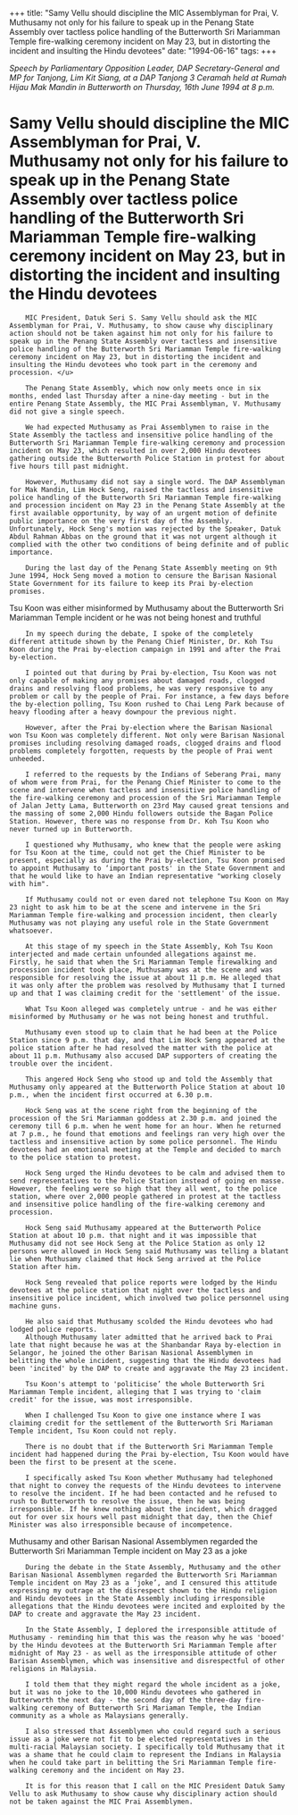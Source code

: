 +++ 
title: "Samy Vellu should discipline the MIC Assemblyman for Prai, V. Muthusamy not only for his failure to speak up in the Penang State Assembly over tactless police handling of the Butterworth Sri Mariamman Temple fire-walking ceremony incident on May 23, but in distorting the incident and insulting the Hindu devotees"
date: "1994-06-16"
tags:
+++

_Speech by Parliamentary Opposition Leader, DAP Secretary-General and MP for Tanjong, Lim Kit Siang, at a DAP Tanjong 3 Ceramah held at Rumah Hijau Mak Mandin in Butterworth on Thursday, 16th June 1994 at 8 p.m._

# Samy Vellu should discipline the MIC Assemblyman for Prai, V. Muthusamy not only for his failure to speak up in the Penang State Assembly over tactless police handling of the Butterworth Sri Mariamman Temple fire-walking ceremony incident on May 23, but in distorting the incident and insulting the Hindu devotees

		MIC President, Datuk Seri S. Samy Vellu should ask the MIC Assemblyman for Prai, V. Muthusamy, to show cause why disciplinary action should not be taken against him not only for his failure to speak up in the Penang State Assembly over tactless and insensitive police handling of the Butterworth Sri Mariamman Temple fire-walking ceremony incident on May 23, but in distorting the incident and insulting the Hindu devotees who took part in the ceremony and procession. </u>

		The Penang State Assembly, which now only meets once in six months, ended last Thursday after a nine-day meeting - but in the entire Penang State Assembly, the MIC Prai Assemblyman, V. Muthusamy did not give a single speech.

		We had expected Muthusamy as Prai Assemblymen to raise in the State Assembly the tactless and insensitive police handling of the Butterworth Sri Mariamman Temple fire-walking ceremony and procession incident on May 23, which resulted in over 2,000 Hindu devotees gathering outside the Butterworth Police Station in protest for about five hours till past midnight.

		However, Muthusamy did not say a single word. The DAP Assemblyman for Mak Mandin, Lim Hock Seng, raised the tactless and insensitive police handling of the Butterworth Sri Mariamman Temple fire-walking and procession incident on May 23 in the Penang State Assembly at the first available opportunity, by way of an urgent motion of definite public importance on the very first day of the Assembly. Unfortunately, Hock Seng's motion was rejected by the Speaker, Datuk Abdul Rahman Abbas on the ground that it was not urgent although it complied with the other two conditions of being definite and of public importance.

		During the last day of the Penang State Assembly meeting on 9th June 1994, Hock Seng moved a motion to censure the Barisan Nasional State Government for its failure to keep its Prai by-election promises.

Tsu Koon was either misinformed by Muthusamy about the Butterworth Sri Mariamman Temple incident or he was not being honest and truthful

		In my speech during the debate, I spoke of the completely different attitude shown by the Penang Chief Minister, Dr. Koh Tsu Koon during the Prai by-election campaign in 1991 and after the Prai by-election.

		I pointed out that during by Prai by-election, Tsu Koon was not only capable of making any promises about damaged roads, clogged drains and resolving flood problems, he was very responsive to any problem or call by the people of Prai. For instance, a few days before the by-election polling, Tsu Koon rushed to Chai Leng Park because of heavy flooding after a heavy downpour the previous night.

		However, after the Prai by-election where the Barisan Nasional  won Tsu Koon was completely different. Not only were Barisan Nasional promises including resolving damaged roads, clogged drains and flood problems completely forgotten, requests by the people of Prai went unheeded.

		I referred to the requests by the Indians of Seberang Prai, many of whom were from Prai, for the Penang Chief Minister to come to the scene and intervene when tactless and insensitive police handling of the fire-walking ceremony and procession of the Sri Mariamman Temple of Jalan Jetty Lama, Butterworth on 23rd May caused great tensions and the massing of some 2,000 Hindu followers outside the Bagan Police Station. However, there was no response from Dr. Koh Tsu Koon who never turned up in Butterworth.

		I questioned why Muthusamy, who knew that the people were asking for Tsu Koon at the time, could not get the Chief Minister to be present, especially as during the Prai by-election, Tsu Koon promised to appoint Muthusamy to ‘important posts' in the State Government and that he would like to have an Indian representative "working closely with him".

		If Muthusamy could not or even dared not telephone Tsu Koon on May 23 night to ask him to be at the scene and intervene in the Sri Mariamman Temple fire-walking and procession incident, then clearly Muthusamy was not playing any useful role in the State Government whatsoever.

		At this stage of my speech in the State Assembly, Koh Tsu Koon interjected and made certain unfounded allegations against me. Firstly, he said that when the Sri Mariamman Temple firewalking and procession incident took place, Muthusamy was at the scene and was responsible for resolving the issue at about 11 p.m. He alleged that it was only after the problem was resolved by Muthusamy that I turned up and that I was claiming credit for the 'settlement' of the issue.

		What Tsu Koon alleged was completely untrue - and he was either misinformed by Muthusamy or he was not being honest and truthful.

		Muthusamy even stood up to claim that he had been at the Police Station since 9 p.m. that day, and that Lim Hock Seng appeared at the police station after he had resolved the matter with the police at about 11 p.m. Muthusamy also accused DAP supporters of creating the trouble over the incident.

		This angered Hock Seng who stood up and told the Assembly that Muthusamy only appeared at the Butterworth Police Station at about 10 p.m., when the incident first occurred at 6.30 p.m.

		Hock Seng was at the scene right from the beginning of the procession of the Sri Mariamman goddess at 2.30 p.m. and joined the ceremony till 6 p.m. when he went home for an hour. When he returned at 7 p.m., he found that emotions and feelings ran very high over the tactless and insensitive action by some police personnel. The Hindu devotees had an emotional meeting at the Temple and decided to march to the police station to protest.

		Hock Seng urged the Hindu devotees to be calm and advised them to send representatives to the Police Station instead of going en masse. However, the feeling were so high that they all went, to the police station, where over 2,000 people gathered in protest at the tactless and insensitive police handling of the fire-walking ceremony and procession.

		Hock Seng said Muthusamy appeared at the Butterworth Police Station at about 10 p.m. that night and it was impossible that Muthusamy did not see Hock Seng at the Police Station as only 12 persons were allowed in Hock Seng said Muthusamy was telling a blatant lie when Muthusamy claimed that Hock Seng arrived at the Police Station after him.

		Hock Seng revealed that police reports were lodged by the Hindu devotees at the police station that night over the tactless and insensitive police incident, which involved two police personnel using machine guns.

		He also said that Muthusamy scolded the Hindu devotees who had lodged police reports.
		Although Muthusamy later admitted that he arrived back to Prai late that night because he was at the Shanbandar Raya by-election in Selangor, he joined the other Barisan Nasional Assemblymen in belitting the whole incident, suggesting that the Hindu devotees had been 'incited' by the DAP to create and aggravate the May 23 incident.

		Tsu Koon's attempt to 'politicise’ the whole Butterworth Sri Mariamman Temple incident, alleging that I was trying to 'claim credit' for the issue, was most irresponsible.

		When I challenged Tsu Koon to give one instance where I was claiming credit for the settlement of the Butterworth Sri Mariaman Temple incident, Tsu Koon could not reply.

		There is no doubt that if the Butterworth Sri Mariamman Temple incident had happened during the Prai by-election, Tsu Koon would have been the first to be present at the scene.

		I specifically asked Tsu Koon whether Muthusamy had telephoned that night to convey the requests of the Hindu devotees to intervene to resolve the incident. If he had been contacted and he refused to rush to Butterworth to resolve the issue, then he was being irresponsible. If he knew nothing about the incident, which dragged out for over six hours well past midnight that day, then the Chief Minister was also irresponsible because of incompetence.

Muthusamy and other Barisan Nasional Assemblymen regarded the Butterworth Sri Mariamman Temple incident on May 23 as a joke

		During the debate in the State Assembly, Muthusamy and the other Barisan Nasional Assemblymen regarded the Butterworth Sri Mariamman Temple incident on May 23 as a ‘joke’, and I censured this attitude expressing my outrage at the disrespect shown to the Hindu religion and Hindu devotees in the State Assembly including irresponsible allegations that the Hindu devotees were incited and exploited by the DAP to create and aggravate the May 23 incident.

		In the State Assembly, I deplored the irresponsible attitude of Muthusamy - reminding him that this was the reason why he was 'booed' by the Hindu devotees at the Butterworth Sri Mariamman Temple after midnight of May 23 - as well as the irresponsible attitude of other Barisan Assemblymen, which was insensitive and disrespectful of other religions in Malaysia.

		I told them that they might regard the whole incident as a joke, but it was no joke to the 10,000 Hindu devotees who gathered in Butterworth the next day - the second day of the three-day fire-walking ceremony of Butterworth Sri Mariaman Temple, the Indian community as a whole as Malaysians generally.

		I also stressed that Assemblymen who could regard such a serious issue as a joke were not fit to be elected representatives in the multi-racial Malaysian society. I specifically told Muthusamy that it was a shame that he could claim to represent the Indians in Malaysia when he could take part in belitting the Sri Mariamman Temple fire-walking ceremony and the incident on May 23.

		It is for this reason that I call on the MIC President Datuk Samy Vellu to ask Muthusamy to show cause why disciplinary action should not be taken against the MIC Prai Assemblymen.
 
